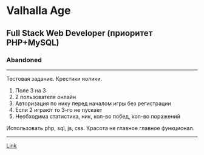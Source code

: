 # Valhalla Age

## Full Stack Web Developer (приоритет PHP+MySQL)

### Abandoned

---

Тестовая задание.
Крестики нолики.
1. Поле 3 на 3
2. 2 пользователя онлайн
3. Авторизация по нику перед началом игры без регистрации
4. Если 2 играют то 3-го не пускает
5. Необходима статистика, ник, кол-во побед, кол-во поражений

Использовать php, sql, js, css. Красота не главное главное функционал.

---

[Link](https://hh.ru/vacancy/88332951?hhtmFrom=chat)